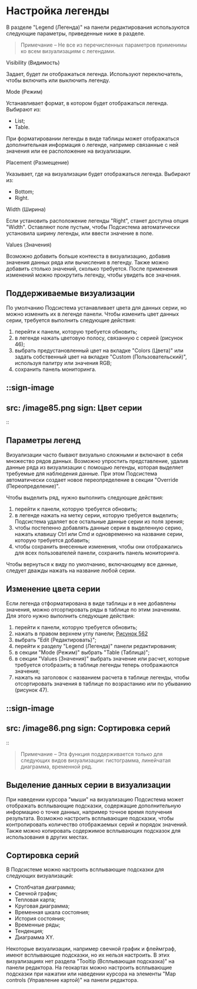 # Настройка легенды

В разделе "Legend (Легенда)" на панели редактирования используются следующие параметры, приведенные ниже в разделе.

> Примечание – Не все из перечисленных параметров применимы ко всем визуализациям с легендами.

Visibility (Видимость)

Задает, будет ли отображаться легенда. Используют переключатель, чтобы включить или выключить легенду.

Mode (Режим)

Устанавливает формат, в котором будет отображаться легенда. Выбирают из:

- List;
- Table.

При форматировании легенды в виде таблицы может отображаться дополнительная информация о легенде, например связанные с ней значения или ее расположение на визуализации.

Placement (Размещение)

Указывает, где на визуализации будет отображаться легенда. Выбирают из:

- Bottom;
- Right.

Width (Ширина)

Если установить расположение легенды "Right", станет доступна опция "Width". Оставляют поле пустым, чтобы Подсистема автоматически установила ширину легенды, или ввести значение в поле.

Values (Значения)

Возможно добавить больше контекста в визуализацию, добавив значения данных ряда или вычисления в легенду. Также можно добавить столько значений, сколько требуется. После применения изменений можно прокрутить легенду, чтобы увидеть все значения.

## Поддерживаемые визуализации

По умолчанию Подсистема устанавливает цвета для данных серии, но можно изменить их в легенде панели. Чтобы изменить цвет данных серии, требуется выполнить следующие действия:

1. перейти к панели, которую требуется обновить;
2. в легенде нажать цветовую полосу, связанную с серией (рисунок 46);
3. выбрать предустановленный цвет на вкладке "Colors (Цвета)" или задать собственный цвет на вкладке "Custom (Пользовательский)", используя палитру или значения RGB;
4. сохранить панель мониторинга.

::sign-image
---
src: /image85.png
sign: Цвет серии
---
::

## Параметры легенд

Визуализации часто бывают визуально сложными и включают в себя множество рядов данных. Возможно упростить представление, удалив данные ряда из визуализации с помощью легенды, которая выделяет требуемые для наблюдения данные. При этом Подсистема автоматически создает новое переопределение в секции "Override (Переопределение)".

Чтобы выделить ряд, нужно выполнить следующие действия:

1. перейти к панели, которую требуется обновить;
2. в легенде нажать на метку серии, которую требуется выделить; Подсистема удаляет все остальные данные серии из поля зрения;
3. чтобы постепенно добавлять данные серии в выделенную серию, нажать клавишу Ctrl или Cmd и одновременно на название серии, которую требуется добавить;
4. чтобы сохранить внесенные изменения, чтобы они отображались для всех пользователей панели, сохранить панель мониторинга.

Чтобы вернуться к виду по умолчанию, включающему все данные, следует дважды нажать на название любой серии.

## Изменение цвета серии

Если легенда отформатирована в виде таблицы и в нее добавлены значения, можно отсортировать ряды в таблице по этим значениям. Для этого нужно выполнить следующие действия:

1. перейти к панели, которую требуется обновить;
2. нажать  в правом верхнем углу панели;
  [Рисунок 562](/image64.png)
3. выбрать "Edit (Редактировать)";
4. перейти к разделу "Legend (Легенда)" панели редактирования;
5. в секции "Mode (Режим)" выбрать "Table (Таблица)";
6. в секции "Values (Значения)" выбрать значение или расчет, которые требуется отобразить; в таблице легенды теперь отображаются значения;
7. нажать на заголовок с названием расчета в таблице легенды, чтобы отсортировать значения в таблице по возрастанию или по убыванию (рисунок 47).

::sign-image
---
src: /image86.png
sign: Сортировка серий
---
::

> Примечание – Эта функция поддерживается только для следующих видов визуализации: гистограмма, линейчатая диаграмма, временной ряд.

## Выделение данных серии в визуализации

При наведении курсора "мыши" на визуализацию Подсистема может отображать всплывающие подсказки, содержащие дополнительную информацию о точке данных, например точное время получения результата. Возможно настроить всплывающие подсказки, чтобы контролировать количество отображаемых серий и порядок значений. Также можно копировать содержимое всплывающих подсказок для использования в других местах.

## Сортировка серий

В Подсистеме можно настроить всплывающие подсказки для следующих визуализаций:

- Столбчатая диаграмма;
- Свечной график;
- Тепловая карта;
- Круговая диаграмма;
- Временная шкала состояния;
- История состояния;
- Временные ряды;
- Тенденция;
- Диаграмма XY.

Некоторые визуализации, например свечной график и флеймграф, имеют всплывающие подсказки, но их нельзя настроить. В этих визуализациях нет раздела "Tooltip (Всплывающая подсказка)" на панели редактора. На геокартах можно настроить всплывающие подсказки при нажатии или наведении курсора на элементы "Map controls (Управление картой)" на панели редактора.